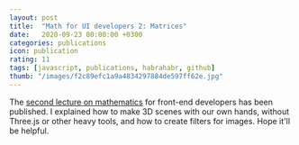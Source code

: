```yaml
---
layout: post
title:  "Math for UI developers 2: Matrices"
date:   2020-09-23 00:00:00 +0300
categories: publications
icon: publication
rating: 11
tags: [javascript, publications, habrahabr, github]
thumb: "/images/f2c89efc1a9a4834297884de597ff62e.jpg"
---
```


The <a href='https://habr.com/ru/post/520078/'>second lecture on mathematics</a> for front-end developers has been published. I explained how to make 3D scenes with our own hands, without Three.js or other heavy tools, and how to create filters for images. Hope it'll be helpful.

